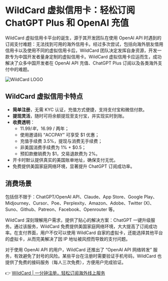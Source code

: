 # WildCard 虚拟信用卡：轻松订阅 ChatGPT Plus 和 OpenAI 充值

WildCard 虚拟信用卡平台的诞生，源于其开发团队在使用 OpenAI API 时遇到的订阅支付难题：无法找到可用的海外信用卡。经过多次尝试，包括向海外朋友借用信用卡以及使用不同的虚拟信用卡后，WildCard 团队决定发挥自身资源，开发一款专为中国开发者量身定制的虚拟信用卡。WildCard 虚拟信用卡应运而生，成功解决了众多中国开发者在 OpenAI API 充值、ChatGPT Plus 订阅以及各类海外支付中的难题。

![WildCard LOGO](https://bbtdd.com/WildCard)

## WildCard 虚拟信用卡特点

- **简单注册**，无需 KYC 认证，充值方式便捷，支持支付宝和微信付款。
- **提现灵活**，随时可将余额提现至支付宝，并实现实时到账。
- **收费透明**：
  - $11.99 / 年，$16.99 / 两年；
  - 使用邀请码 “ACCPAY” 可享受 $1 优惠；
  - 充值手续费 3.5%，提现与消费无手续费；
  - 非美国消费手续费为 1% + $0.5；
  - 预扣款撤销费为 $1，交易退款费为 2%。
- 开卡时默认提供真实的美国账单地址，确保支付无忧。
- 免费提供美国家庭网络环境，显著提升 ChatGPT 订阅成功率。

## 消费场景

包括但不限于：ChatGPT/OpenAI API、Claude、App Store、Google Play、Midjourney、Cursor、Poe、Perplexity、Amazon、Adobe、Twitter (X)、Suno、Github、Patreon、Facebook、Openrouter 等。

WildCard 深刻理解用户需求，提供了贴心的解决方案：ChatGPT 一键升级服务。通过该服务，WildCard 免费提供美国家庭网络环境，大大提高了订阅成功率。在支付界面，用户不仅可以使用 WildCard 自家的虚拟卡，还能选择其他平台的虚拟卡，从而完美解决了因 IP 地址被风控而导致的支付问题。

对于使用 OpenAI API 的用户，WildCard 还推出了 “OpenAI API 网络转发” 服务，有效避免了封号的风险。某些平台在注册时需要验证手机号码，WildCard 也提供了免费的接码服务（每人三次免费），方便用户完成验证。

👉 [WildCard | 一分钟注册，轻松订阅海外线上服务](https://bbtdd.com/WildCard)